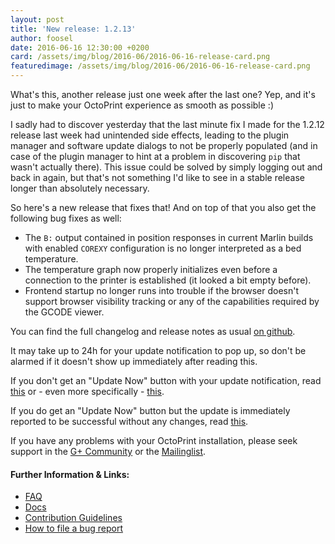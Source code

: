 ```yaml
---
layout: post
title: 'New release: 1.2.13'
author: foosel
date: 2016-06-16 12:30:00 +0200
card: /assets/img/blog/2016-06/2016-06-16-release-card.png
featuredimage: /assets/img/blog/2016-06/2016-06-16-release-card.png
---
```


What's this, another release just one week after the last one? Yep, and
it's just to make your OctoPrint experience as smooth as possible :)

<!-- more -->

I sadly had to discover yesterday that the last minute fix I made for the
1.2.12 release last week had unintended side effects, leading to the
plugin manager and software update dialogs to not be properly populated
(and in case of the plugin manager to hint at a problem in discovering
`pip` that wasn't actually there). This issue could be solved by simply
logging out and back in again, but that's not something I'd like to see
in a stable release longer than absolutely necessary.

So here's a new release that fixes that! And on top of that you also get
the following bug fixes as well:

  * The `B:` output contained in position responses in current Marlin builds
    with enabled `COREXY` configuration is no longer interpreted as a bed
    temperature.
  * The temperature graph now properly initializes even before a connection
    to the printer is established (it looked a bit empty before).
  * Frontend startup no longer runs into trouble if the browser doesn't support
    browser visibility tracking or any of the capabilities required by
    the GCODE viewer.

You can find the full changelog and release notes as usual 
[on github](https://github.com/foosel/OctoPrint/releases/tag/1.2.13).

It may take up to 24h for your update notification to pop up, so don't 
be alarmed if it doesn't show up immediately after reading this.

If you don't get an "Update Now" button with your update notification, 
read [this](https://github.com/foosel/OctoPrint/wiki/Plugin:-Software-Update#making-octoprint-updateable-on-existing-installations)
or - even more specifically - [this](https://github.com/foosel/OctoPrint/wiki/Plugin:-Software-Update#octoprint--125).

If you do get an "Update Now" button but the update is immediately 
reported to be successful without any changes, read [this](https://github.com/foosel/OctoPrint/wiki/FAQ#im-running-127-i-tried-to-update-to-a-newer-version-via-the-software-update-plugin-but-im-still-on-127-after-restart).

If you have any problems with your OctoPrint installation, please seek 
support in the [G+ Community](https://plus.google.com/communities/102771308349328485741)
or the [Mailinglist](https://groups.google.com/group/octoprint). 

#### Further Information & Links:

  * [FAQ](https://github.com/foosel/OctoPrint/wiki/FAQ)
  * [Docs](http://docs.octoprint.org/)
  * [Contribution Guidelines](https://github.com/foosel/OctoPrint/blob/master/CONTRIBUTING.md)
  * [How to file a bug report](https://github.com/foosel/OctoPrint/blob/master/CONTRIBUTING.md#how-to-file-a-bug-report)

